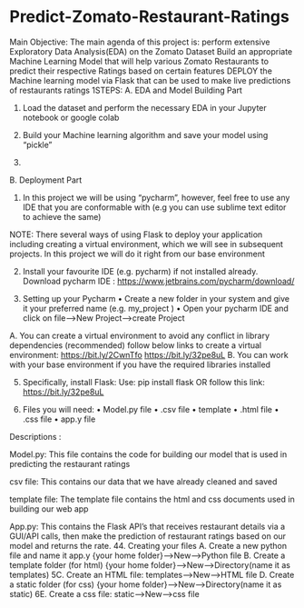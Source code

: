 # Predict-Zomato-Restaurant-Ratings
Main Objective: 
The main agenda of this project is:
perform extensive Exploratory Data Analysis(EDA) on the Zomato Dataset
Build an appropriate Machine Learning Model that will help various Zomato Restaurants 
to predict their respective Ratings based on certain features
DEPLOY the Machine learning model via Flask that can be used to make live predictions 
of restaurants ratings 
1STEPS: 
A. EDA and Model Building Part

1. Load the dataset and perform the necessary EDA in your Jupyter notebook or google 
colab

2. Build your Machine learning algorithm and save your model using “pickle”
3. 
B. Deployment Part 

1. In this project we will be using “pycharm”, however, feel free to use any IDE that you are 
conformable with (e.g you can use sublime text editor to achieve the same)

NOTE: There several ways of using Flask to deploy your application including creating a 
virtual environment, which we will see in subsequent projects. In this project we will do it 
right from our base environment

2. Install your favourite IDE (e.g. pycharm) if not installed already.
Download pycharm IDE : https://www.jetbrains.com/pycharm/download/

3. Setting up your Pycharm
• Create a new folder in your system and give it your preferred name (e.g. my_project 
)
• Open your pycharm IDE and click on file—>New Project—>create Project

A. You can create a virtual environment to avoid any conflict in library dependencies 
(recommended) follow below links to create a virtual environment: 
https://bit.ly/2CwnTfo
https://bit.ly/32pe8uL
B. You can work with your base environment if you have the required libraries 
installed
	 

5. Specifically, install Flask:
Use: pip install flask
OR follow this link: https://bit.ly/32pe8uL

6. Files you will need:
• Model.py file
• .csv file
• template
• .html file
• .css file
• app.y file

Descriptions :

Model.py: 
This file contains the code for building our model that is used in predicting the restaurant 
ratings

csv file: 
This contains our data that we have already cleaned and saved

template file: 
The template file contains the html and css documents used in building our web app

App.py: 
This contains the Flask API’s that receives restaurant details via a GUI/API calls, then make 
the prediction of restaurant ratings based on our model and returns the rate.
44. Creating your files 
A. Create a new python file and name it app.y
	 	 {your home folder}—>New—>Python file
B. Create a template folder (for html) 
{your home folder}—>New—>Directory(name it as templates)
5C. Create an HTML file: 
templates—>New—>HTML file
D. 
Create a static folder (for css) 
{your home folder}—>New—>Directory(name it as static)
6E. Create a css file: 
static—>New—>css file




 
